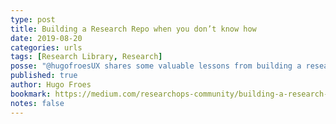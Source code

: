 ```yaml
---
type: post
title: Building a Research Repo when you don’t know how
date: 2019-08-20
categories: urls
tags: [Research Library, Research]
posse: "@hugofroesUX shares some valuable lessons from building a research library."
published: true
author: Hugo Froes
bookmark: https://medium.com/researchops-community/building-a-research-repo-when-you-dont-know-how-83f40d67d294
notes: false
---
```

